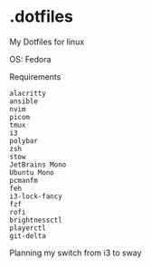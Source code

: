 # .dotfiles

My Dotfiles for linux

OS: Fedora

Requirements

```
alacritty
ansible
nvim
picom
tmux
i3
polybar
zsh
stow
JetBrains Mono
Ubuntu Mono
pcmanfm
feh
i3-lock-fancy
fzf
rofi
brightnessctl
playerctl
git-delta
```
Planning my switch from i3 to sway
